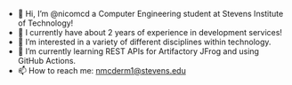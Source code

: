 - 👋 Hi, I’m @nicomcd a Computer Engineering student at Stevens Institute of Technology!
- 💼 I currently have about 2 years of experience in development services!
- 👀 I’m interested in a variety of different disciplines within technology.
- 🌱 I’m currently learning REST APIs for Artifactory JFrog and using GitHub Actions.
- 📫 How to reach me: nmcderm1@stevens.edu
